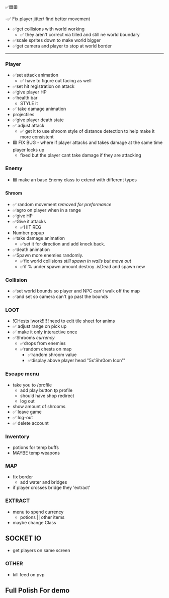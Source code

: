 

✅🟦🟥



-✅ Fix player jitter/ find better movement 
- ✅get collisions with world working
	- ✅ they aren't correct via tilled and still ne world boundary 
- ✅scale sprites down to make world bigger
- ✅get camera and player to stop at world border
---



### Player
- ✅set attack animation
	- ✅ have to figure out facing as well
- ✅set hit registration on attack
- ✅give player HP
- ✅health bar
  - STYLE it
- ✅ take damage animation
- projectiles
- ✅give player death state
- ✅ adjust attack
  - ✅ get it to use shroom style of distance detection to help make it more consistent
- 🟦 FIX BUG - where if player attacks and takes damage at the same time player locks up
  - fixed but the player cant take damage if they are attacking 

### Enemy
- 🟦 make an base Enemy class to extend with different types
#### Shroom
- ✅ random movement *removed for preformance*
- ✅agro on player when in a range 
- ✅give HP
- ✅Give it attacks
	- ✅HIT REG
- Number popup 
- ✅take damage animation
	- ✅set it for direction and add knock back.
- ✅death animation
- ✅Spawn more enemies randomly. 
	- ✅fix world collisions *still spawn in walls but move out*
	- ✅if % under spawn amount destroy .isDead and spawn new

### Collision
- ✅set world bounds so player and NPC can't walk off the map 
- ✅and set so camera can't go past the bounds

### LOOT
- !CHests !work!!!! !need to edit tile sheet for anims
- ✅ adjust range on pick up
- ✅ make it only interactive once 
- ✅Shrooms *currency*
	- ✅drops from enemies
	- ✅random chests on map
		- ✅random shroom value
		- ✅display above player head "5x'Shr0om Icon'"

### Escape menu
- take you to /profile
  - add play button tp profile 
  - should have shop redirect
  - log out
-  show amount of shrooms
- ✅ leave game
- ✅ log-out
- ✅ delete account

### Inventory
- potions for temp buffs
- MAYBE temp weapons

### MAP
- fix border 
	- add water and bridges
- if player crosses bridge they 'extract'

### EXTRACT
- menu to spend currency 
	- potions || other items
- maybe change Class

## SOCKET IO
- get players on same screen 

### OTHER
- kill feed on pvp


## Full Polish For demo